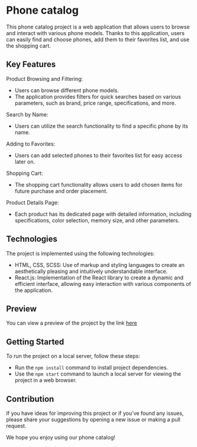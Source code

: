 # Phone catalog
This phone catalog project is a web application that allows users to browse and interact with various phone models. Thanks to this application, users can easily find and choose phones, add them to their favorites list, and use the shopping cart.

## Key Features
Product Browsing and Filtering:
- Users can browse different phone models.
- The application provides filters for quick searches based on various parameters, such as brand, price range, specifications, and more.
  
Search by Name:
- Users can utilize the search functionality to find a specific phone by its name.

Adding to Favorites:
- Users can add selected phones to their favorites list for easy access later on.

Shopping Cart:
- The shopping cart functionality allows users to add chosen items for future purchase and order placement.

Product Details Page:
- Each product has its dedicated page with detailed information, including specifications, color selection, memory size, and other parameters.

## Technologies
The project is implemented using the following technologies:

- HTML, CSS, SCSS: Use of markup and styling languages to create an aesthetically pleasing and intuitively understandable interface.
- React.js: Implementation of the React library to create a dynamic and efficient interface, allowing easy interaction with various components of the application.

## Preview 
You can view a preview of the project by the link [here](https://Liubomyr19.github.io/react_phone-catalog/#/)

## Getting Started
To run the project on a local server, follow these steps:

- Run the `npm install` command to install project dependencies.
- Use the `npm start` command to launch a local server for viewing the project in a web browser.

## Contribution
If you have ideas for improving this project or if you've found any issues, please share your suggestions by opening a new issue or making a pull request.

We hope you enjoy using our phone catalog!
